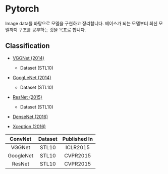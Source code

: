# Pytorch

Image data를 바탕으로 모델을 구현하고 정리합니다. 
베이스가 되는 모델부터 최신 모델까지 구조를 공부하는 것을 목표로 합니다.

## Classification 
+ [VGGNet (2014)](https://arxiv.org/pdf/1409.1556.pdf)
  + Dataset (STL10)
  
+ [GoogLeNet (2014)](https://arxiv.org/abs/1409.4842)
  + Dataset (STL10)

+ [ResNet (2015)](https://arxiv.org/abs/1512.03385)
  + Dataset (STL10)

+ [DenseNet (2016)](https://arxiv.org/abs/1608.06993)

+ [Xception (2016)](https://arxiv.org/abs/1610.02357)


|         ConvNet            | Dataset |   Published In     |
|:--------------------------:|:-------:|:------------------:|
|          VGGNet            |  STL10  |      ICLR2015      |
|        GoogleNet           |  STL10  |      CVPR2015      |
|          ResNet            |  STL10  |      CVPR2015      |
